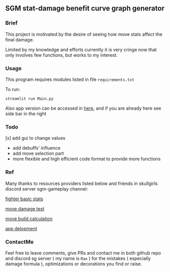 ## SGM stat-damage benefit curve graph generator

### Brief

This project is motivated by the desire of seeing how move stats affect the final damage.

Limited by my knowledge and efforts currently it is very cringe now that only involves few functions, but works to my interest.

### Usage

This program requires modules listed in file `requirements.txt`

To  run:

```
streamlit run Main.py
```

Also app version can be accessed in [here](https://sgm-damage-curve-generator.streamlit.app/), and if you are already here see side bar in the right

### Todo

[x] add gui to change values
- add debuffs' influence
- add move selection part
- more flexible and high efficient code format to provide more functions

### Ref

Many thanks to resources providers listed below and friends in skullgirls discord server sgm-gameplay channel:

[fighter basic stats](https://krazete.github.io/sgm/index.html)

[move damage test](https://docs.google.com/spreadsheets/d/1HnPKDCrCi73n0lppFs_le7-Z_jJKU8ZZsq-5d7fhj-g/edit#gid=626943306)

[move build calculation](https://docs.google.com/spreadsheets/d/1JlVUjz67OnG3b_lO4MHFqo9uAD3kUZBNlw2Niy5_0tc/edit#gid=0)

[app delopment](streamlit.io)

### ContactMe

Feel free to leave comments, give PRs and contact me in both github repo and discord sg server ( my name is `Rax` ) for the mistakes ( especially damage formula ), optimizations or decorations you find or raise. 
